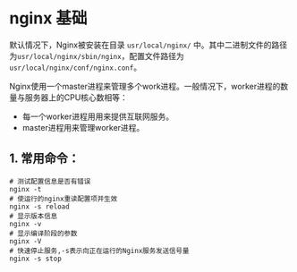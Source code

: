 # nginx 基础



默认情况下，Nginx被安装在目录 `usr/local/nginx/` 中。其中二进制文件的路径为`usr/local/nginx/sbin/nginx`，配置文件路径为 `usr/local/nginx/conf/nginx.conf`。



Nginx使用一个master进程来管理多个work进程。一般情况下，worker进程的数量与服务器上的CPU核心数相等：

- 每一个worker进程用用来提供互联网服务。
- master进程用来管理worker进程。

## 1. 常用命令：

```shell
# 测试配置信息是否有错误
nginx -t
# 使运行的nginx重读配置项并生效
nginx -s reload
# 显示版本信息
nginx -v
# 显示编译阶段的参数
nginx -V
# 快速停止服务,-s表示向正在运行的Nginx服务发送信号量
nginx -s stop
```


